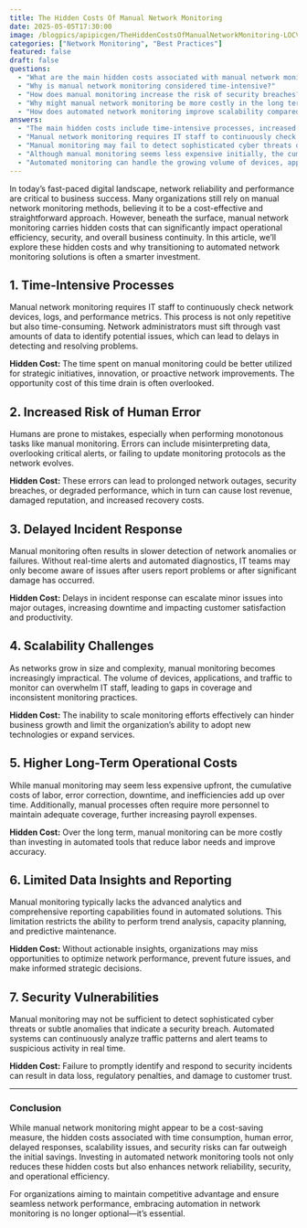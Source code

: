 ```yaml
---
title: The Hidden Costs Of Manual Network Monitoring
date: 2025-05-05T17:30:00
image: /blogpics/apipicgen/TheHiddenCostsOfManualNetworkMonitoring-LOCVLCSJZ8.jpg
categories: ["Network Monitoring", "Best Practices"]
featured: false
draft: false
questions:
  - "What are the main hidden costs associated with manual network monitoring?"
  - "Why is manual network monitoring considered time-intensive?"
  - "How does manual monitoring increase the risk of security breaches?"
  - "Why might manual network monitoring be more costly in the long term despite lower upfront costs?"
  - "How does automated network monitoring improve scalability compared to manual methods?"
answers:
  - "The main hidden costs include time-intensive processes, increased risk of human error, delayed incident response, scalability challenges, higher long-term operational costs, limited data insights and reporting, and security vulnerabilities."
  - "Manual network monitoring requires IT staff to continuously check devices, logs, and performance metrics, which is repetitive and time-consuming. This time could be better spent on strategic initiatives or proactive network improvements."
  - "Manual monitoring may fail to detect sophisticated cyber threats or subtle anomalies promptly because it lacks continuous real-time analysis, leading to delayed responses to security incidents and increased risk of data loss or regulatory penalties."
  - "Although manual monitoring seems less expensive initially, the cumulative costs of labor, error correction, downtime, inefficiencies, and the need for more personnel can add up, making it more costly over time compared to automated solutions."
  - "Automated monitoring can handle the growing volume of devices, applications, and traffic more efficiently without overwhelming IT staff, ensuring consistent coverage and enabling businesses to grow and adopt new technologies without monitoring gaps."
---
```

In today’s fast-paced digital landscape, network reliability and performance are critical to business success. Many organizations still rely on manual network monitoring methods, believing it to be a cost-effective and straightforward approach. However, beneath the surface, manual network monitoring carries hidden costs that can significantly impact operational efficiency, security, and overall business continuity. In this article, we’ll explore these hidden costs and why transitioning to automated network monitoring solutions is often a smarter investment.

## 1. Time-Intensive Processes

Manual network monitoring requires IT staff to continuously check network devices, logs, and performance metrics. This process is not only repetitive but also time-consuming. Network administrators must sift through vast amounts of data to identify potential issues, which can lead to delays in detecting and resolving problems.

**Hidden Cost:** The time spent on manual monitoring could be better utilized for strategic initiatives, innovation, or proactive network improvements. The opportunity cost of this time drain is often overlooked.

## 2. Increased Risk of Human Error

Humans are prone to mistakes, especially when performing monotonous tasks like manual monitoring. Errors can include misinterpreting data, overlooking critical alerts, or failing to update monitoring protocols as the network evolves.

**Hidden Cost:** These errors can lead to prolonged network outages, security breaches, or degraded performance, which in turn can cause lost revenue, damaged reputation, and increased recovery costs.

## 3. Delayed Incident Response

Manual monitoring often results in slower detection of network anomalies or failures. Without real-time alerts and automated diagnostics, IT teams may only become aware of issues after users report problems or after significant damage has occurred.

**Hidden Cost:** Delays in incident response can escalate minor issues into major outages, increasing downtime and impacting customer satisfaction and productivity.

## 4. Scalability Challenges

As networks grow in size and complexity, manual monitoring becomes increasingly impractical. The volume of devices, applications, and traffic to monitor can overwhelm IT staff, leading to gaps in coverage and inconsistent monitoring practices.

**Hidden Cost:** The inability to scale monitoring efforts effectively can hinder business growth and limit the organization’s ability to adopt new technologies or expand services.

## 5. Higher Long-Term Operational Costs

While manual monitoring may seem less expensive upfront, the cumulative costs of labor, error correction, downtime, and inefficiencies add up over time. Additionally, manual processes often require more personnel to maintain adequate coverage, further increasing payroll expenses.

**Hidden Cost:** Over the long term, manual monitoring can be more costly than investing in automated tools that reduce labor needs and improve accuracy.

## 6. Limited Data Insights and Reporting

Manual monitoring typically lacks the advanced analytics and comprehensive reporting capabilities found in automated solutions. This limitation restricts the ability to perform trend analysis, capacity planning, and predictive maintenance.

**Hidden Cost:** Without actionable insights, organizations may miss opportunities to optimize network performance, prevent future issues, and make informed strategic decisions.

## 7. Security Vulnerabilities

Manual monitoring may not be sufficient to detect sophisticated cyber threats or subtle anomalies that indicate a security breach. Automated systems can continuously analyze traffic patterns and alert teams to suspicious activity in real time.

**Hidden Cost:** Failure to promptly identify and respond to security incidents can result in data loss, regulatory penalties, and damage to customer trust.

---

### Conclusion

While manual network monitoring might appear to be a cost-saving measure, the hidden costs associated with time consumption, human error, delayed responses, scalability issues, and security risks can far outweigh the initial savings. Investing in automated network monitoring tools not only reduces these hidden costs but also enhances network reliability, security, and operational efficiency.

For organizations aiming to maintain competitive advantage and ensure seamless network performance, embracing automation in network monitoring is no longer optional—it’s essential.